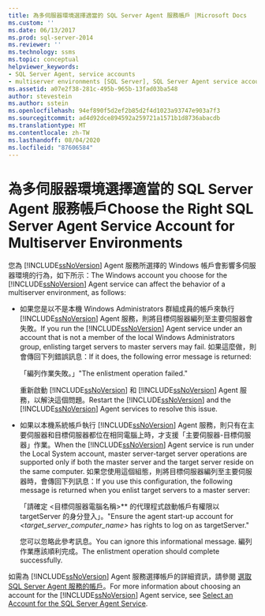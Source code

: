 ```yaml
---
title: 為多伺服器環境選擇適當的 SQL Server Agent 服務帳戶 |Microsoft Docs
ms.custom: ''
ms.date: 06/13/2017
ms.prod: sql-server-2014
ms.reviewer: ''
ms.technology: ssms
ms.topic: conceptual
helpviewer_keywords:
- SQL Server Agent, service accounts
- multiserver environments [SQL Server], SQL Server Agent service account behavior
ms.assetid: a07e2f38-281c-495b-965b-13fad03ba548
author: stevestein
ms.author: sstein
ms.openlocfilehash: 94ef890f5d2ef2b85d2f4d1023a93747e903a7f3
ms.sourcegitcommit: ad4d92dce894592a259721a1571b1d8736abacdb
ms.translationtype: MT
ms.contentlocale: zh-TW
ms.lasthandoff: 08/04/2020
ms.locfileid: "87606584"
---
```

# <a name="choose-the-right-sql-server-agent-service-account-for-multiserver-environments"></a><span data-ttu-id="0f53e-102">為多伺服器環境選擇適當的 SQL Server Agent 服務帳戶</span><span class="sxs-lookup"><span data-stu-id="0f53e-102">Choose the Right SQL Server Agent Service Account for Multiserver Environments</span></span>
  <span data-ttu-id="0f53e-103">您為 [!INCLUDE[ssNoVersion](../../includes/ssnoversion-md.md)] Agent 服務所選擇的 Windows 帳戶會影響多伺服器環境的行為，如下所示：</span><span class="sxs-lookup"><span data-stu-id="0f53e-103">The Windows account you choose for the [!INCLUDE[ssNoVersion](../../includes/ssnoversion-md.md)] Agent service can affect the behavior of a multiserver environment, as follows:</span></span>  
  
-   <span data-ttu-id="0f53e-104">如果您是以不是本機 Windows Administrators 群組成員的帳戶來執行 [!INCLUDE[ssNoVersion](../../includes/ssnoversion-md.md)] Agent 服務，則將目標伺服器編列至主要伺服器會失敗。</span><span class="sxs-lookup"><span data-stu-id="0f53e-104">If you run the [!INCLUDE[ssNoVersion](../../includes/ssnoversion-md.md)] Agent service under an account that is not a member of the local Windows Administrators group, enlisting target servers to master servers may fail.</span></span> <span data-ttu-id="0f53e-105">如果這麼做，則會傳回下列錯誤訊息：</span><span class="sxs-lookup"><span data-stu-id="0f53e-105">If it does, the following error message is returned:</span></span>  
  
     <span data-ttu-id="0f53e-106">「編列作業失敗。」</span><span class="sxs-lookup"><span data-stu-id="0f53e-106">"The enlistment operation failed."</span></span>  
  
     <span data-ttu-id="0f53e-107">重新啟動 [!INCLUDE[ssNoVersion](../../includes/ssnoversion-md.md)] 和 [!INCLUDE[ssNoVersion](../../includes/ssnoversion-md.md)] Agent 服務，以解決這個問題。</span><span class="sxs-lookup"><span data-stu-id="0f53e-107">Restart the [!INCLUDE[ssNoVersion](../../includes/ssnoversion-md.md)] and the [!INCLUDE[ssNoVersion](../../includes/ssnoversion-md.md)] Agent services to resolve this issue.</span></span>  
  
-   <span data-ttu-id="0f53e-108">如果以本機系統帳戶執行 [!INCLUDE[ssNoVersion](../../includes/ssnoversion-md.md)] Agent 服務，則只有在主要伺服器和目標伺服器都位在相同電腦上時，才支援「主要伺服器-目標伺服器」作業。</span><span class="sxs-lookup"><span data-stu-id="0f53e-108">When the [!INCLUDE[ssNoVersion](../../includes/ssnoversion-md.md)] Agent service is run under the Local System account, master server-target server operations are supported only if both the master server and the target server reside on the same computer.</span></span> <span data-ttu-id="0f53e-109">如果您使用這個組態，則將目標伺服器編列至主要伺服器時，會傳回下列訊息：</span><span class="sxs-lookup"><span data-stu-id="0f53e-109">If you use this configuration, the following message is returned when you enlist target servers to a master server:</span></span>  
  
     <span data-ttu-id="0f53e-110">「請確定 <目標伺服器電腦名稱>\*\* 的代理程式啟動帳戶有權限以 targetServer 的身分登入」。</span><span class="sxs-lookup"><span data-stu-id="0f53e-110">"Ensure the agent start-up account for *<target_server_computer_name>* has rights to log on as targetServer."</span></span>  
  
     <span data-ttu-id="0f53e-111">您可以忽略此參考訊息。</span><span class="sxs-lookup"><span data-stu-id="0f53e-111">You can ignore this informational message.</span></span> <span data-ttu-id="0f53e-112">編列作業應該順利完成。</span><span class="sxs-lookup"><span data-stu-id="0f53e-112">The enlistment operation should complete successfully.</span></span>  
  
 <span data-ttu-id="0f53e-113">如需為 [!INCLUDE[ssNoVersion](../../includes/ssnoversion-md.md)] Agent 服務選擇帳戶的詳細資訊，請參閱 [選取 SQL Server Agent 服務的帳戶](select-an-account-for-the-sql-server-agent-service.md)。</span><span class="sxs-lookup"><span data-stu-id="0f53e-113">For more information about choosing an account for the [!INCLUDE[ssNoVersion](../../includes/ssnoversion-md.md)] Agent service, see [Select an Account for the SQL Server Agent Service](select-an-account-for-the-sql-server-agent-service.md).</span></span>  
  
  
